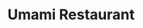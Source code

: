 ---
layout: place
title: "Umami Restaurant"
permalink: /nevada/las-vegas/umami-restaurant.html
stateAbbr: NV
stateName: Nevada
cityName: Las Vegas
seo:
  name: "Umami Restaurant"
  type: Restaurant
  links: https://www.dragonfactories.com/umami
description: "Umami Restaurant serves delicious sushi in Las Vegas, Nevada. Try fresh Japanese dishes for a great dining experience. "
place_id: ChIJx3lNelWTyIAR2rIoHYUkGnU
photos:
  - name: >-
      places/ChIJx3lNelWTyIAR2rIoHYUkGnU/photos/AeeoHcKAsKFg_tePP3r8QRzU-zSk9vNyH79q_cCtf7sQah98C9WqDwfqWgQuHhQR1VL7DRDFzhCqd7RwA8OXxwJwoxNNf0bpf7JjFY4u17JUuK_701wSjNt-DZ2yVsiw87de89Kgw5PRDgMLrdtcXHihDzJ9ehWnXNcGLXXNRto8TaJ6ERG16G6SU2nS5JYbD9bvbk0wt0HWFAez3KU-nUN7kLFSnbItmsKqhpoe1_i0UyKy5gMzqefLGBM7oeuov5RyI1SSXM8TCTGma5AsvypswsqYDLWJQHE-0rODtNbveGhyoaK7W7Aj1K8fwsu8EkXg_Auect-c6zHJVN1T-pEqz-cgzfEzs9-iyq0Ua8BHzDESiwNwln9vebKKhNdCEfDFQc4r7kXIO9dUsOuAqoLJkZ5oTZxXPBIVrEgVEs8IbB6mWHO4
    widthPx: 3000
    heightPx: 4000
    authorAttributions:
      - displayName: Kristi Beber
        uri: https://maps.google.com/maps/contrib/111412214642432132822
        photoUri: >-
          https://lh3.googleusercontent.com/a-/ALV-UjVfGoA8TKle65FMB6RjN1jzY9JtHCklREouftKkr0dwH0D_uHirNA=s100-p-k-no-mo
    flagContentUri: >-
      https://www.google.com/local/imagery/report/?cb_client=maps_api_places.places_api&image_key=!1e10!2sCIHM0ogKEICAgIDB_YOQ7gE&hl=en-US
    googleMapsUri: >-
      https://www.google.com/maps/place//data=!3m4!1e2!3m2!1sCIHM0ogKEICAgIDB_YOQ7gE!2e10!4m2!3m1!1s0x80c893557a4d79c7:0x751a24851d28b2da
  - name: >-
      places/ChIJx3lNelWTyIAR2rIoHYUkGnU/photos/AeeoHcKf8_9lotGmpXJwBD6UvzmRaj_P6Pc2AnRbePddOAXk29pGzJoqFq2D4WmgVGY0rVH4gwNgg3JIIB4bYAxJoPo83p3OK0FbhPA7_j5oyFZj3_hHP5GuX0tGbs2AHJ4ifULBoA0HvEBnO_uDkfXqVqRm8FmqS4rGPFPbgyB0-sNe-tnOo6xbnhRPkiMjILwBwA042shDY9iEVfRxe51wy6PbEjPeSYdH46nri5wfQFPxULJoE6o6AUa4oJyvezODX7A4c4A8fifDGKa3mX-MoDsAi1mYTeMLYLI1vYbggks0ZmIO2vPZkhXkSq7Hop6uPoRKPTqtTLyVrObVWD-II5UwT41hY0HHtnEF2pFrMh_k77Ybh0d1jblo4tMV-Bwhel2dlrBJ7MDpxGTD7XJbgrya20dkm8w3YHxqgDmszPcybj17
    widthPx: 4640
    heightPx: 3480
    authorAttributions:
      - displayName: Toni Livingston
        uri: https://maps.google.com/maps/contrib/115424217135215646039
        photoUri: >-
          https://lh3.googleusercontent.com/a-/ALV-UjV2RoiC50RZO-fP1h9dhkMGPNFnFeZaDDvjbcExtUSy92l9Hw4O=s100-p-k-no-mo
    flagContentUri: >-
      https://www.google.com/local/imagery/report/?cb_client=maps_api_places.places_api&image_key=!1e10!2sCIHM0ogKEICAgIC4vJK63QE&hl=en-US
    googleMapsUri: >-
      https://www.google.com/maps/place//data=!3m4!1e2!3m2!1sCIHM0ogKEICAgIC4vJK63QE!2e10!4m2!3m1!1s0x80c893557a4d79c7:0x751a24851d28b2da
  - name: >-
      places/ChIJx3lNelWTyIAR2rIoHYUkGnU/photos/AeeoHcL9FJHp-c0zWuRUjRKb4e6e8cgj2xMzgIZKsi_lAIW0xg50zg4ZEfaexco6bZCKA45Ege5pzSEkfpOnve4fJbDSxCnoU-G6B2Oeure-170sdY4YnYb9z40BSd_P_hyJcOWFsis4GFbsYpAw6O5Z2mpF6MvhkCM9UlwZi2K5pb_1JlDN8GXw4ojSBAhjR0irYv-74pF1vwISB4Krnh-5T9OE0VkQQVcZCjFj9BF1GE-2ONSjBYFHmhj8LPd5oQlFCkJDcjGKtwKnVtnquMn-PEltDQnXoqhJmFrcH-eR_EHYr7F_UD_0SGalCQfhPR2aVf69T-Wlrf2h35Yv4B9f_qFI08uFeaE4AXCXNrYwI4rctbxU-myGI8VJteB_WZQWyFBSi65RbBd6JYkAUl2jsXGvfv8bK-r3gjZlPHvErWP0EN8G
    widthPx: 4032
    heightPx: 3024
    authorAttributions:
      - displayName: Sean D
        uri: https://maps.google.com/maps/contrib/101822002236101935698
        photoUri: >-
          https://lh3.googleusercontent.com/a-/ALV-UjWlFajAsFPPxzFLxpk9qCjpeAjLEofLgRUSI8vkgqf74aO5Ce73=s100-p-k-no-mo
    flagContentUri: >-
      https://www.google.com/local/imagery/report/?cb_client=maps_api_places.places_api&image_key=!1e10!2sCIHM0ogKEICAgICrh-KB8gE&hl=en-US
    googleMapsUri: >-
      https://www.google.com/maps/place//data=!3m4!1e2!3m2!1sCIHM0ogKEICAgICrh-KB8gE!2e10!4m2!3m1!1s0x80c893557a4d79c7:0x751a24851d28b2da
  - name: >-
      places/ChIJx3lNelWTyIAR2rIoHYUkGnU/photos/AeeoHcJpGEGBvkRapOIc1VEB_zspPMEwkuJ6Q4zSlWSibvyOPrhrz5k5N5hDL-Ahkp3qfkSzNeqiWWoIQBHjfFQNBli8RPTmJ8h3EKmF2twdLptlgL1qRN98g5K1rY0_3_Vm20Akr5KY5zDY776n4zYY0YjK9oR-r75ewAtxlAda6Kqgme9VrlceNHbC6xb6I4vRVYyH-0RuljAxQ9W_8DAZtDwH9NkHDNNdzbqT2vzD743WUV2vE_jZwXkL_FRwRByEd_Q0Bf-l30PoXFoLbPcrihRqy9-gW36zrzsOOjFjY303mWKvTk3hRNw1K2JB3Qs7Ln-r9hxDT8gE1_22MyAqxHK91JNdpDldAmqcyIS_rhHcaOPQyTRvB-_teos2mKan9v1PVeStPYMQzBt3Qbipt-QdIEbupEFjfDbqWNDV07yJmFBd
    widthPx: 1242
    heightPx: 2688
    authorAttributions:
      - displayName: Tammy Nguyen
        uri: https://maps.google.com/maps/contrib/106084351453417764011
        photoUri: >-
          https://lh3.googleusercontent.com/a/ACg8ocKYCShRWePl-H66TTDJlGgvTgq-nCNkBpUCKFE0NO-fWLf5=s100-p-k-no-mo
    flagContentUri: >-
      https://www.google.com/local/imagery/report/?cb_client=maps_api_places.places_api&image_key=!1e10!2sCIHM0ogKEICAgMCI1puh-QE&hl=en-US
    googleMapsUri: >-
      https://www.google.com/maps/place//data=!3m4!1e2!3m2!1sCIHM0ogKEICAgMCI1puh-QE!2e10!4m2!3m1!1s0x80c893557a4d79c7:0x751a24851d28b2da
  - name: >-
      places/ChIJx3lNelWTyIAR2rIoHYUkGnU/photos/AeeoHcK5GQFv9B-lfEkEPcgAzWFlG6j9sCFPuHne1qts0jqmbCVcUUENOuBFrUzEVxVDaREmYRnBfqYS24G3xAsE_2wrLF7TjER2tKgafX9GwPl58loOXAMj_ncXK4mjsAkUXonm6AxA37q0byQLkVDg7Duouz6NiYmkzLsH3--7RDGJR3IbkI1CpA1-_Jgp79Y0_6573ub7St80BUQY2XwuQvyAU-Qup0Q8YlpzL-I6pAS8xhDPWl7ld7FnmBvN5M9q655po3L9lDyB2f-7slBKRSjhBD0PbtaZTdKIWm3YVJ0hOLkGowq9kY-kYauHp1IGXM6Xf1WC5IKldJ4WEKuC-RQekYTXMnEUm5hswTXmwrctetPEFkZE2l_97w8R9qBvKNUfdzuTShe3m_FiTy2N6gI0iLUBjQv_QxJDa1gBmdOJ4nfD
    widthPx: 4000
    heightPx: 3000
    authorAttributions:
      - displayName: K
        uri: https://maps.google.com/maps/contrib/116630307841451971789
        photoUri: >-
          https://lh3.googleusercontent.com/a/ACg8ocKDjn3E6-DIconykr_exu9MJ2RuX_0BENxNegWgcasXT6xJ5g=s100-p-k-no-mo
    flagContentUri: >-
      https://www.google.com/local/imagery/report/?cb_client=maps_api_places.places_api&image_key=!1e10!2sCIHM0ogKEICAgICnpNfS2gE&hl=en-US
    googleMapsUri: >-
      https://www.google.com/maps/place//data=!3m4!1e2!3m2!1sCIHM0ogKEICAgICnpNfS2gE!2e10!4m2!3m1!1s0x80c893557a4d79c7:0x751a24851d28b2da
  - name: >-
      places/ChIJx3lNelWTyIAR2rIoHYUkGnU/photos/AeeoHcJsV8kXQGT15kH2DBFEdVIGEghSHJh4fZV44EdMGTNuUL8Jaxqjj-jqSBeh-2gftWOFQ6pP9zll_VRWy0q5q2K4uUQW8ApH5r7ueMM5eMgBpAPBACSgVYbccMO1W1gYiDSXG8vT_Xh9bBs1GQVgfUjMQl6_Z3hSdO0FM1ZSRNEyBJ387ozn_88prxqcBMCJ2CnZnLwNGrbIPVLw_CE2AT0laj944pFRbYgv7EVaPEgAvZelkTZtsGKVZkC8DGGmNHSZpLsVyA4X9ANDGAS8Ue7uyvsO57W5uC5wp72GiRG1Oax7sCixwDqDeenu44PcoT40ykPFaW-nDXyqnozWTcBFFqgIBsCJ9xM6ivG5nWFRlMvK9P-yPFTOqiZOOJji3M7GSyNvcIUdKpzvjPw5jenSFPNpn3Jr8mdzIbOq1U4Vd8A
    widthPx: 519
    heightPx: 352
    authorAttributions:
      - displayName: Vicki Seawell
        uri: https://maps.google.com/maps/contrib/118374725597338547194
        photoUri: >-
          https://lh3.googleusercontent.com/a/ACg8ocJuxe57VNmmGEhSdPMkaeoDEfC2dAehIuZLBDi_C426W42puL4=s100-p-k-no-mo
    flagContentUri: >-
      https://www.google.com/local/imagery/report/?cb_client=maps_api_places.places_api&image_key=!1e10!2sCIHM0ogKEICAgIDrtbvv9AE&hl=en-US
    googleMapsUri: >-
      https://www.google.com/maps/place//data=!3m4!1e2!3m2!1sCIHM0ogKEICAgIDrtbvv9AE!2e10!4m2!3m1!1s0x80c893557a4d79c7:0x751a24851d28b2da
  - name: >-
      places/ChIJx3lNelWTyIAR2rIoHYUkGnU/photos/AeeoHcIBKS225ggNX1CYk0BRKMf0ecQ0tq4wM11eO4E1v1b4G05VE8n9qAEFlUyyk8unjl6ebHxNII6QboKI_Xvny46qpXYHGcL99TqoqUw93pa6Uu4W8-kdhIZON_LUyPjUagNR8jskeVAc4Te7mS_n2vWUEFcy-mzKaFfDXjm0gxNLYG4EWQsRnIn4fuyK8zjSBgetKA1y1TbKa9_gjyWKC44EEnLubjednIUirQa6OdD4QCULrWTNDqDaFs3ccNnj0f51ozaSOXn1wplpAICdOigb6tvpMIz_7J0uqinDk_QV2VEeQ-U-rg1r304Mtnpta-ttJc6ASpyXHTZ8jDCU5OwFOVdtTrweJk0c6AUPC3QxM1on1H354qwLk8u8PRMykZq-Oij0M2FG_wsPpYCSoNW5sy0QClhHastEKx8Drb8bnBA
    widthPx: 4000
    heightPx: 3000
    authorAttributions:
      - displayName: M R
        uri: https://maps.google.com/maps/contrib/108322740941355283196
        photoUri: >-
          https://lh3.googleusercontent.com/a/ACg8ocIcMJlBmgbpXxyogdJ1K1F6x3u9I-by8QEcMMSdoLnP5Lgi=s100-p-k-no-mo
    flagContentUri: >-
      https://www.google.com/local/imagery/report/?cb_client=maps_api_places.places_api&image_key=!1e10!2sCIHM0ogKEICAgMCQ_t22sgE&hl=en-US
    googleMapsUri: >-
      https://www.google.com/maps/place//data=!3m4!1e2!3m2!1sCIHM0ogKEICAgMCQ_t22sgE!2e10!4m2!3m1!1s0x80c893557a4d79c7:0x751a24851d28b2da
  - name: >-
      places/ChIJx3lNelWTyIAR2rIoHYUkGnU/photos/AeeoHcIQmqsGGBrxLNPQbm9cF-pBjJ0BezJoy_QtfoFPz6dsBpOXTG-0D7ut-4C7pk__VYZgB0xB5ldTnZh6TH6KXPGNQX19ph8xjPGy0XX2O1f_MJw2Q7y4Pu-BMDQ7Z5Kdi4rBCJPQGhtb9jZA0EVoy12vHko7WfidMJVdd-XjVRIVzyMc7a1EMrUh04UVfNKTtUa2-7bIZZOBFk27EUjvZ33qY4z-pY5oTLLQmajJzpRk2HTIwj869RKVHPIwNIeH3oAxSjFbxjV0ZymQhiIZxutl3WDOmSaw0IcanhKPU3MBiT7oTgzBF7W4rDcmGN90BAaebIlCXwhUj2JUZ79PncLiJSVS3g3fL7cFbgwFcE49j_Ax-2FN2_pMeHhAdfU_709hDZMUcBrLWyl4YsrpOMa5tU7eZzp61CXI9mT_4FcReg
    widthPx: 4000
    heightPx: 2252
    authorAttributions:
      - displayName: Luckyjhnnyby
        uri: https://maps.google.com/maps/contrib/117843480822348274534
        photoUri: >-
          https://lh3.googleusercontent.com/a-/ALV-UjUEJHwgPmCSJAELik85VcbXH8TubgTnMoG9rrl9ZZYK9U6a6IZZ=s100-p-k-no-mo
    flagContentUri: >-
      https://www.google.com/local/imagery/report/?cb_client=maps_api_places.places_api&image_key=!1e10!2sCIHM0ogKEICAgIC7griRVg&hl=en-US
    googleMapsUri: >-
      https://www.google.com/maps/place//data=!3m4!1e2!3m2!1sCIHM0ogKEICAgIC7griRVg!2e10!4m2!3m1!1s0x80c893557a4d79c7:0x751a24851d28b2da
  - name: >-
      places/ChIJx3lNelWTyIAR2rIoHYUkGnU/photos/AeeoHcLBVlXQ3tc9j3ZJl86Hk0nKYpMrEWOywaa0Cv4fFOZAE34KmUhnfEWS9i0GUrBBygfk_X7AemZIM2Wu7tBgWq34vHvcYgqTNqPThNx7KQndfJxLb0g5J6zHdEjF1Brqb74_X_Oar2I0U9cuFATdI7uIKl1Eb9ZU44hbEClNvWvoZ5kKAsGtyj-OrHh_CrtIU5eyyct-lLp1d28aCOOtIVoLx3LERaeleYISQ6H2B8gZq5rfmXV4V56XA6a8IEd4gzhTwhBeUr9IIjvBtjVylcG0ALVi5YHwvtOWOufP4hwU7WGwUn5BnLh_1L4_R6k-fV09cywHZ5USEtoebuxeHC7xAtQUYqvsPC519wg1riZUO4rAXJ7dJkI6_yMuIhNa1zQaGJIuJJvRSYI5_KF5Jqz77GjE0oR7GhNHz2rPCK4
    widthPx: 1920
    heightPx: 1920
    authorAttributions:
      - displayName: Royce Tran
        uri: https://maps.google.com/maps/contrib/111519346552664817501
        photoUri: >-
          https://lh3.googleusercontent.com/a/ACg8ocLZqcxM5DEsUo7-yd3f_JSKS-4xxsgdHqF_lov0Kmm7eLzpxek=s100-p-k-no-mo
    flagContentUri: >-
      https://www.google.com/local/imagery/report/?cb_client=maps_api_places.places_api&image_key=!1e10!2sCIHM0ogKEICAgMCAqeuMBA&hl=en-US
    googleMapsUri: >-
      https://www.google.com/maps/place//data=!3m4!1e2!3m2!1sCIHM0ogKEICAgMCAqeuMBA!2e10!4m2!3m1!1s0x80c893557a4d79c7:0x751a24851d28b2da
  - name: >-
      places/ChIJx3lNelWTyIAR2rIoHYUkGnU/photos/AeeoHcJcj3EXJ2T7uFaWQrhv9-OXsTAPJtNZKT5ozmteZXN9V9qzjHVF_Xpz9Irprn0DGss9RpLi28C9dLoN_FZezNC9ciVZQ2Jq4OfktqrxveK3opHBjW9iy6ltgpNrF4hW95FWP_8vz0vHqgfyaSdeb4tFLAkqTTZjDNOu6ssr9eKgEAuh-7b4jnYiOM_-HUpbbVVSN8fvQAse_BQwU66XbQra15OCbsoxi1k4cp-A4js9dyVaoCsQweonUVFTE1k05gVU5JpHNO-AXVaRdHfMBIFIgmad436Jaarl_V8FvbEcNEBa97HfrUI7pGN289cIau45MnDa-wk2Scoj8Anwbc7JLvzKMU7Yfn3TsS_3-IG3PMQCGTRA0xkrLfwg2SyzfQH57bum_yRNh0MZ2h_jicRoDMvjAOw20h7RB91jhrv7Q5Y
    widthPx: 3024
    heightPx: 4032
    authorAttributions:
      - displayName: Judy W
        uri: https://maps.google.com/maps/contrib/105025730049720267991
        photoUri: >-
          https://lh3.googleusercontent.com/a/ACg8ocLrbTJjxe0nQ60fslOsMPYxoNej4LphrYEeLBz-EpLIHFthqA=s100-p-k-no-mo
    flagContentUri: >-
      https://www.google.com/local/imagery/report/?cb_client=maps_api_places.places_api&image_key=!1e10!2sCIHM0ogKEICAgICD_uacoAE&hl=en-US
    googleMapsUri: >-
      https://www.google.com/maps/place//data=!3m4!1e2!3m2!1sCIHM0ogKEICAgICD_uacoAE!2e10!4m2!3m1!1s0x80c893557a4d79c7:0x751a24851d28b2da
address: '6640 N Durango Dr #180, Las Vegas, NV 89149, USA'
street: '6640 N Durango Dr #180'
city: Las Vegas
state: NV
zip: '89149'
country: USA
neighborhood: Centennial Hills
latitude: '36.281218'
longitude: '-115.286724'
accessibility_options:
  wheelchairAccessibleParking: true
  wheelchairAccessibleEntrance: true
  wheelchairAccessibleRestroom: true
  wheelchairAccessibleSeating: true
business_status: OPERATIONAL
name: Umami Restaurant
google_maps_links:
  directionsUri: >-
    https://www.google.com/maps/dir//''/data=!4m7!4m6!1m1!4e2!1m2!1m1!1s0x80c893557a4d79c7:0x751a24851d28b2da!3e0
  placeUri: https://maps.google.com/?cid=8438097005970502362
  writeAReviewUri: >-
    https://www.google.com/maps/place//data=!4m3!3m2!1s0x80c893557a4d79c7:0x751a24851d28b2da!12e1
  reviewsUri: >-
    https://www.google.com/maps/place//data=!4m4!3m3!1s0x80c893557a4d79c7:0x751a24851d28b2da!9m1!1b1
  photosUri: >-
    https://www.google.com/maps/place//data=!4m3!3m2!1s0x80c893557a4d79c7:0x751a24851d28b2da!10e5
primary_type: Sushi Restaurant
opening_hours:
  regular:
    - 'Monday: 11:00 AM – 12:00 AM'
    - 'Tuesday: 11:00 AM – 12:00 AM'
    - 'Wednesday: 11:00 AM – 12:00 AM'
    - 'Thursday: 11:00 AM – 12:00 AM'
    - 'Friday: 11:00 AM – 12:00 AM'
    - 'Saturday: 11:00 AM – 12:00 AM'
    - 'Sunday: 11:00 AM – 12:00 AM'
  current:
    - 'Monday: 11:00 AM – 12:00 AM'
    - 'Tuesday: 11:00 AM – 12:00 AM'
    - 'Wednesday: 11:00 AM – 12:00 AM'
    - 'Thursday: 11:00 AM – 12:00 AM'
    - 'Friday: 11:00 AM – 12:00 AM'
    - 'Saturday: 11:00 AM – 12:00 AM'
    - 'Sunday: 11:00 AM – 12:00 AM'
secondary_opening_hours:
  regular:
    weekdayDescriptions: null
    type: null
  current:
    weekdayDescriptions: null
    type: null
phone: (702) 776-8627
price_level: PRICE_LEVEL_MODERATE
price_range: $20 &ndash; $30
rating: '4.2'
rating_count: 0
website: https://www.dragonfactories.com/umami
reviews: null
parking_options: null
payment_options: null
allow_dogs: null
curbside_pickup: null
delivery: null
dine_in: null
good_for_children: null
good_for_groups: null
good_for_sports: null
live_music: null
menu_for_children: null
outdoor_seating: null
reservable: null
restroom: null
serves_beer: null
serves_breakfast: null
serves_brunch: null
serves_cocktails: null
serves_coffee: null
serves_dinner: null
serves_dessert: null
serves_lunch: null
serves_vegetarian_food: null
serves_wine: null
takeout: null
update_category: essentials
summary: null

---